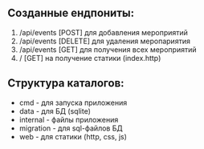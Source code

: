 ## Созданные ендпониты:
1. /api/events [POST] для добавления мероприятий
2. /api/events [DELETE] для удаления меропариятия
3. /api/events [GET] для получения всех мероприятий
4. / [GET] на получение статики (index.http)

## Структура каталогов:
- cmd - для запуска приложения
- data - для БД (sqlite)
- internal - файлы приложения
- migration - для sql-файлов БД
- web - для статики (http, css, js) 
